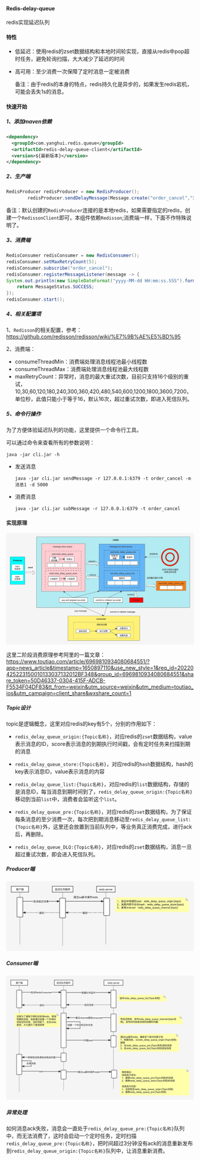 #### Redis-delay-queue

redis实现延迟队列

#### 特性

* 低延迟：使用redis的zset数据结构和本地时间轮实现，直接从redis中pop超时任务，避免轮询扫描，大大减少了延迟的时间

* 高可用：至少消费一次保障了定时消息一定被消费

  备注：由于redis的本身的特点，redis持久化是异步的，如果发生redis宕机，可能会丢失1s的消息。

#### 快速开始

##### 1、添加maven依赖

```xml
<dependency>
  <groupId>com.yanghui.redis.queue</groupId>
  <artifactId>redis-delay-queue-client</artifactId>
  <version>${最新版本}</version>
</dependency>
```

##### 2、生产端

```java
RedisProducer redisProducer = new RedisProducer();
        redisProducer.sendDelayMessage(Message.create("order_cancel","消息：" + DateUtil.format(new Date(),"yyyy-MM-dd HH:mm:ss.SSS")),1000 * 2);
```

备注：默认创建的`RedisProducer`连接的是本地redis，如果需要指定的redis，创建一个`RedissonClient`即可，本组件依赖`Redisson`;消费端一样，下面不作特殊说明了。

##### 3、消费端

```java
RedisConsumer redisConsumer = new RedisConsumer();
redisConsumer.setMaxRetryCount(5);
redisConsumer.subscribe("order_cancel");
redisConsumer.registerMessageListener(message -> {
System.out.println(new SimpleDateFormat("yyyy-MM-dd HH:mm:ss.SSS").format(new Date()) + "  " + message);
	return MessageStatus.SUCCESS;
});
redisConsumer.start();
```

##### 4、相关配置项

1、`Redisson`的相关配置，参考：https://github.com/redisson/redisson/wiki/%E7%9B%AE%E5%BD%95

2、消费端：

* consumeThreadMin：消费端处理消息线程池最小线程数
* consumeThreadMax：消费端处理消息线程池最大线程数
* maxRetryCount：异常时，消息的最大重试次数，目前只支持16个级别的重试，10,30,60,120,180,240,300,360,420,480,540,600,1200,1800,3600,7200，单位秒，此值只能小于等于16，默认16次，超过重试次数，即进入死信队列。

##### 5、命令行操作

为了方便体验延迟队列的功能，这里提供一个命令行工具。

可以通过命令来查看所有的参数说明：

```
java -jar cli.jar -h
```

* 发送消息

  ```shell
  java -jar cli.jar sendMessage -r 127.0.0.1:6379 -t order_cancel -m 消息1 -d 5000
  ```

* 消费消息

  ```shell
  java -jar cli.jar subMessage -r 127.0.0.1:6379 -t order_cancel
  ```

#### 实现原理

<img src="https://raw.githubusercontent.com/yanghuijava/redis-delay-queue/main/images/redis%E5%BB%B6%E8%BF%9F%E9%98%9F%E5%88%97.png" style="zoom:100%;" />

这里二阶段消费原理参考阿里的一篇文章：https://www.toutiao.com/article/6969810934080684551/?app=news_article&timestamp=1650897110&use_new_style=1&req_id=20220425223150010133037132012BF348&group_id=6969810934080684551&share_token=50D46337-0304-415F-ADCB-F5534F04DF83&tt_from=weixin&utm_source=weixin&utm_medium=toutiao_ios&utm_campaign=client_share&wxshare_count=1

##### Topic设计

topic是逻辑概念，这里对应redis的key有5个，分别的作用如下：

* `redis_delay_queue_origin:{Topic名称}`，对应redis的`zset`数据结构，value表示消息的ID，score表示消息的到期执行时间戳，会有定时任务来扫描到期的消息
* `redis_delay_queue_store:{Topic名称}`，对应redis的`hash`数据结构，hash的key表示消息ID，value表示消息的内容
* `redis_delay_queue_list:{Topic名称}`，对应redis的`list`数据结构，存储的是消息ID，每当消息到期时间到了，`redis_delay_queue_origin:{Topic名称}`移动到当前`list`中，消费者会监听这个`list`。
* `redis_delay_queue_pre:{Topic名称}`，对应redis的`zset`数据结构，为了保证每条消息的至少消费一次，每次把到期消息移动至`redis_delay_queue_list:{Topic名称}`外，这里还会放置到当前队列中，等业务真正消费完成，进行ack后，再删除。

* `redis_delay_queue_DLQ:{Topic名称}`，对应redis的`zset`数据结构，消息一旦超过重试次数，即会进入死信队列。

##### Producer端

![](https://github.com/yanghuijava/redis-delay-queue/blob/main/images/redisProducer.png?raw=true)

##### Consumer端

![](https://github.com/yanghuijava/redis-delay-queue/blob/main/images/redisConsumer.png?raw=true)

##### 异常处理

如何消息ack失败，消息会一直处于`redis_delay_queue_pre:{Topic名称}`队列中，而无法消费了，这时会启动一个定时任务，定时扫描`redis_delay_queue_pre:{Topic名称}`，把时间超过3分钟没有ack的消息重新发布到`redis_delay_queue_origin:{Topic名称}`队列中，让消息重新消费。
